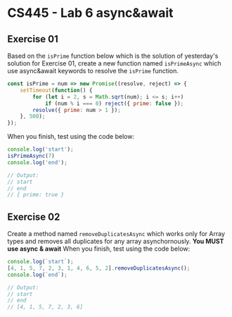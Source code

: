 # CS445 - Lab 6 async&await

## Exercise 01
Based on the `isPrime` function below which is the solution of yesterday's solution for Exercise 01, create a new function named `isPrimeAsync` which use async&await keywords to resolve the `isPrime` function.

```javascript
const isPrime = num => new Promise((resolve, reject) => {
    setTimeout(function() {
        for (let i = 2, s = Math.sqrt(num); i <= s; i++)
            if (num % i === 0) reject({ prime: false });
        resolve({ prime: num > 1 });
    }, 500);
});
```
When you finish, test using the code below:
```javascript
console.log('start');
isPrimeAsync(7)
console.log('end');

// Output:
// start
// end
// { prime: true }
```

## Exercise 02
Create a method named `removeDuplicatesAsync` which works only for Array types and removes all duplicates for any array asynchornously. 
**You MUST use async & await**
When you finish, test using the code below:

```javascript
console.log(`start`);
[4, 1, 5, 7, 2, 3, 1, 4, 6, 5, 2].removeDuplicatesAsync(); 
console.log(`end`);

// Output:
// start
// end
// [4, 1, 5, 7, 2, 3, 6]
